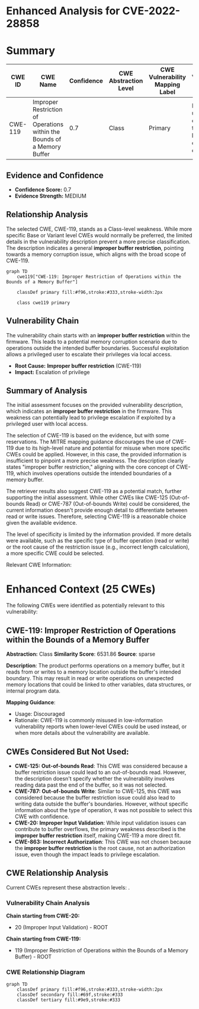 # Enhanced Analysis for CVE-2022-28858

# Summary
| CWE ID | CWE Name | Confidence | CWE Abstraction Level | CWE Vulnerability Mapping Label | CWE-Vulnerability Mapping Notes |
|---|---|---|---|---|---|
| CWE-119 | Improper Restriction of Operations within the Bounds of a Memory Buffer | 0.7 | Class | Primary | Discouraged usage, but chosen due to the high-level nature of the description. |

## Evidence and Confidence

*   **Confidence Score:** 0.7
*   **Evidence Strength:** MEDIUM

## Relationship Analysis
The selected CWE, CWE-119, stands as a Class-level weakness. While more specific Base or Variant level CWEs would normally be preferred, the limited details in the vulnerability description prevent a more precise classification. The description indicates a general **improper buffer restriction**, pointing towards a memory corruption issue, which aligns with the broad scope of CWE-119.

```mermaid
graph TD
    cwe119["CWE-119: Improper Restriction of Operations within the Bounds of a Memory Buffer"]
    
    classDef primary fill:#f96,stroke:#333,stroke-width:2px
    
    class cwe119 primary
```

## Vulnerability Chain
The vulnerability chain starts with an **improper buffer restriction** within the firmware. This leads to a potential memory corruption scenario due to operations outside the intended buffer boundaries. Successful exploitation allows a privileged user to escalate their privileges via local access.
  - **Root Cause:** **Improper buffer restriction** (CWE-119)
  - **Impact:** Escalation of privilege

## Summary of Analysis
The initial assessment focuses on the provided vulnerability description, which indicates an **improper buffer restriction** in the firmware. This weakness can potentially lead to privilege escalation if exploited by a privileged user with local access.

The selection of CWE-119 is based on the evidence, but with some reservations. The MITRE mapping guidance discourages the use of CWE-119 due to its high-level nature and potential for misuse when more specific CWEs could be applied. However, in this case, the provided information is insufficient to pinpoint a more precise weakness. The description clearly states "improper buffer restriction," aligning with the core concept of CWE-119, which involves operations outside the intended boundaries of a memory buffer.

The retriever results also suggest CWE-119 as a potential match, further supporting the initial assessment. While other CWEs like CWE-125 (Out-of-bounds Read) or CWE-787 (Out-of-bounds Write) could be considered, the current information doesn't provide enough detail to differentiate between read or write issues. Therefore, selecting CWE-119 is a reasonable choice given the available evidence.

The level of specificity is limited by the information provided. If more details were available, such as the specific type of buffer operation (read or write) or the root cause of the restriction issue (e.g., incorrect length calculation), a more specific CWE could be selected.

Relevant CWE Information:

# Enhanced Context (25 CWEs)
The following CWEs were identified as potentially relevant to this vulnerability:

## CWE-119: Improper Restriction of Operations within the Bounds of a Memory Buffer
**Abstraction:** Class
**Similarity Score**: 6531.86
**Source**: sparse

**Description**:
The product performs operations on a memory buffer, but it reads from or writes to a memory location outside the buffer's intended boundary. This may result in read or write operations on unexpected memory locations that could be linked to other variables, data structures, or internal program data.

**Mapping Guidance**:
- Usage: Discouraged
- Rationale: CWE-119 is commonly misused in low-information vulnerability reports when lower-level CWEs could be used instead, or when more details about the vulnerability are available.

## CWEs Considered But Not Used:
*   **CWE-125: Out-of-bounds Read**: This CWE was considered because a buffer restriction issue could lead to an out-of-bounds read. However, the description doesn't specify whether the vulnerability involves reading data past the end of the buffer, so it was not selected.
*   **CWE-787: Out-of-bounds Write**: Similar to CWE-125, this CWE was considered because the buffer restriction issue could also lead to writing data outside the buffer's boundaries. However, without specific information about the type of operation, it was not possible to select this CWE with confidence.
*   **CWE-20: Improper Input Validation**: While input validation issues can contribute to buffer overflows, the primary weakness described is the **improper buffer restriction** itself, making CWE-119 a more direct fit.
*   **CWE-863: Incorrect Authorization**: This CWE was not chosen because the **improper buffer restriction** is the root cause, not an authorization issue, even though the impact leads to privilege escalation.


## CWE Relationship Analysis

Current CWEs represent these abstraction levels: .


### Vulnerability Chain Analysis

**Chain starting from CWE-20:**
- 20 (Improper Input Validation) - ROOT


**Chain starting from CWE-119:**
- 119 (Improper Restriction of Operations within the Bounds of a Memory Buffer) - ROOT



### CWE Relationship Diagram

```mermaid
graph TD
    classDef primary fill:#f96,stroke:#333,stroke-width:2px
    classDef secondary fill:#69f,stroke:#333
    classDef tertiary fill:#9e9,stroke:#333
```